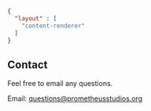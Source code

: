 ```json
{
  "layout" : [
    "content-renderer"
  ]
}
```
## Contact

Feel free to email any questions.

Email: [questions@prometheusstudios.org](mailto:questions@prometheusstudios.org)

